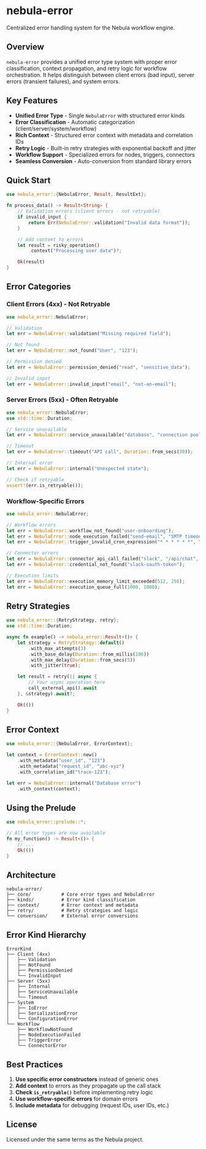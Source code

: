 # nebula-error

Centralized error handling system for the Nebula workflow engine.

## Overview

`nebula-error` provides a unified error type system with proper error classification, context propagation, and retry logic for workflow orchestration. It helps distinguish between client errors (bad input), server errors (transient failures), and system errors.

## Key Features

- **Unified Error Type** - Single `NebulaError` with structured error kinds
- **Error Classification** - Automatic categorization (client/server/system/workflow)
- **Rich Context** - Structured error context with metadata and correlation IDs
- **Retry Logic** - Built-in retry strategies with exponential backoff and jitter
- **Workflow Support** - Specialized errors for nodes, triggers, connectors
- **Seamless Conversion** - Auto-conversion from standard library errors

## Quick Start

```rust
use nebula_error::{NebulaError, Result, ResultExt};

fn process_data() -> Result<String> {
    // Validation errors (client errors - not retryable)
    if invalid_input {
        return Err(NebulaError::validation("Invalid data format"));
    }

    // Add context to errors
    let result = risky_operation()
        .context("Processing user data")?;

    Ok(result)
}
```

## Error Categories

### Client Errors (4xx) - Not Retryable

```rust
use nebula_error::NebulaError;

// Validation
let err = NebulaError::validation("Missing required field");

// Not found
let err = NebulaError::not_found("User", "123");

// Permission denied
let err = NebulaError::permission_denied("read", "sensitive_data");

// Invalid input
let err = NebulaError::invalid_input("email", "not-an-email");
```

### Server Errors (5xx) - Often Retryable

```rust
use nebula_error::NebulaError;
use std::time::Duration;

// Service unavailable
let err = NebulaError::service_unavailable("database", "connection pool exhausted");

// Timeout
let err = NebulaError::timeout("API call", Duration::from_secs(30));

// Internal error
let err = NebulaError::internal("Unexpected state");

// Check if retryable
assert!(err.is_retryable());
```

### Workflow-Specific Errors

```rust
use nebula_error::NebulaError;

// Workflow errors
let err = NebulaError::workflow_not_found("user-onboarding");
let err = NebulaError::node_execution_failed("send-email", "SMTP timeout");
let err = NebulaError::trigger_invalid_cron_expression("* * * * * *", "invalid");

// Connector errors
let err = NebulaError::connector_api_call_failed("slack", "/api/chat", 500);
let err = NebulaError::credential_not_found("slack-oauth-token");

// Execution limits
let err = NebulaError::execution_memory_limit_exceeded(512, 256);
let err = NebulaError::execution_queue_full(1000, 1000);
```

## Retry Strategies

```rust
use nebula_error::{RetryStrategy, retry};
use std::time::Duration;

async fn example() -> nebula_error::Result<()> {
    let strategy = RetryStrategy::default()
        .with_max_attempts(3)
        .with_base_delay(Duration::from_millis(100))
        .with_max_delay(Duration::from_secs(5))
        .with_jitter(true);

    let result = retry(|| async {
        // Your async operation here
        call_external_api().await
    }, &strategy).await?;

    Ok(())
}
```

## Error Context

```rust
use nebula_error::{NebulaError, ErrorContext};

let context = ErrorContext::new()
    .with_metadata("user_id", "123")
    .with_metadata("request_id", "abc-xyz")
    .with_correlation_id("trace-123");

let err = NebulaError::internal("Database error")
    .with_context(context);
```

## Using the Prelude

```rust
use nebula_error::prelude::*;

// All error types are now available
fn my_function() -> Result<()> {
    // ...
    Ok(())
}
```

## Architecture

```
nebula-error/
├── core/           # Core error types and NebulaError
├── kinds/          # Error kind classification
├── context/        # Error context and metadata
├── retry/          # Retry strategies and logic
└── conversion/     # External error conversions
```

## Error Kind Hierarchy

```
ErrorKind
├── Client (4xx)
│   ├── Validation
│   ├── NotFound
│   ├── PermissionDenied
│   └── InvalidInput
├── Server (5xx)
│   ├── Internal
│   ├── ServiceUnavailable
│   └── Timeout
├── System
│   ├── IoError
│   ├── SerializationError
│   └── ConfigurationError
└── Workflow
    ├── WorkflowNotFound
    ├── NodeExecutionFailed
    ├── TriggerError
    └── ConnectorError
```

## Best Practices

1. **Use specific error constructors** instead of generic ones
2. **Add context** to errors as they propagate up the call stack
3. **Check `is_retryable()`** before implementing retry logic
4. **Use workflow-specific errors** for domain errors
5. **Include metadata** for debugging (request IDs, user IDs, etc.)

## License

Licensed under the same terms as the Nebula project.
